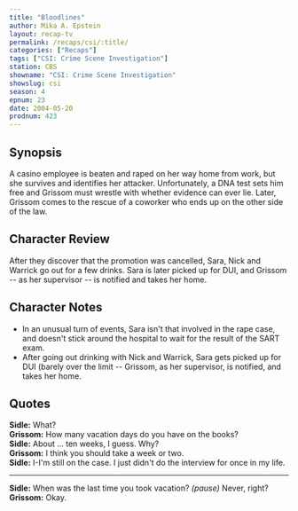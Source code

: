 ```yaml
---
title: "Bloodlines"
author: Mika A. Epstein
layout: recap-tv
permalink: /recaps/csi/:title/
categories: ["Recaps"]
tags: ["CSI: Crime Scene Investigation"]
station: CBS
showname: "CSI: Crime Scene Investigation"
showslug: csi
season: 4
epnum: 23
date: 2004-05-20
prodnum: 423  
---
```


## Synopsis

A casino employee is beaten and raped on her way home from work, but she survives and identifies her attacker. Unfortunately, a DNA test sets him free and Grissom must wrestle with whether evidence can ever lie. Later, Grissom comes to the rescue of a coworker who ends up on the other side of the law.

## Character Review

After they discover that the promotion was cancelled, Sara, Nick and Warrick go out for a few drinks. Sara is later picked up for DUI, and Grissom -- as her supervisor -- is notified and takes her home.

## Character Notes

* In an unusual turn of events, Sara isn't that involved in the rape case, and doesn't stick around the hospital to wait for the result of the SART exam.  
* After going out drinking with Nick and Warrick, Sara gets picked up for DUI (barely over the limit -- Grissom, as her supervisor, is notified, and takes her home.

## Quotes

**Sidle:** What?  
**Grissom:** How many vacation days do you have on the books?  
**Sidle:** About ... ten weeks, I guess. Why?  
**Grissom:** I think you should take a week or two.  
**Sidle:** I-I'm still on the case. I just didn't do the interview for once in my life.  

- - -

**Sidle:** When was the last time you took vacation? _(pause)_ Never, right?  
**Grissom:** Okay.